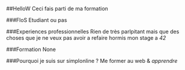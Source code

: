 ##HelloW
Ceci fais parti de ma formation

###FloS
Etudiant ou pas

###Experiences professionnelles
Rien de très parlpitant mais que des choses que je ne veux pas avoir a refaire
hormis mon stage a _42_

###Formation
None

###Pourquoi je suis sur simplonline ?
Me former au web & _apprendre_